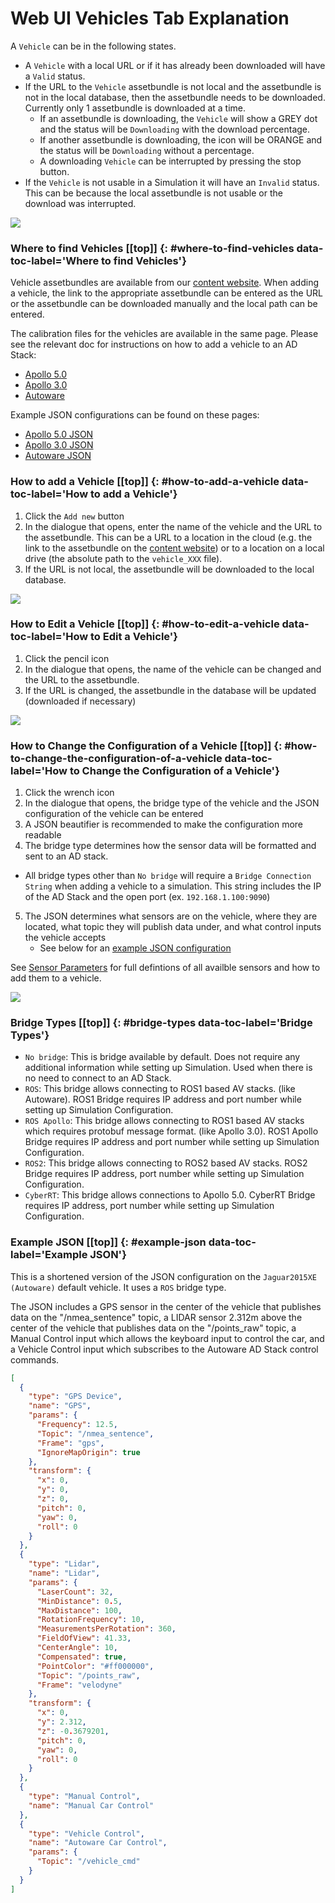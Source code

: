 # <a name="top"></a>Web UI Vehicles Tab Explanation

A `Vehicle` can be in the following states. 

- A `Vehicle` with a local URL or if it has already been downloaded will have a `Valid` status.
- If the URL to the `Vehicle` assetbundle is not local and the assetbundle is not in the local database, then the assetbundle needs to be downloaded.
Currently only 1 assetbundle is downloaded at a time. 
	- If an assetbundle is downloading, the `Vehicle` will show a GREY dot and the status will be `Downloading` with the download percentage.
	- If another assetbundle is downloading, the icon will be ORANGE and the status will be `Downloading` without a percentage.
	- A downloading `Vehicle` can be interrupted by pressing the stop button.
- If the `Vehicle` is not usable in a Simulation it will have an `Invalid` status. This can be because the local assetbundle is not usable or the download was interrupted.

[![](images/web-vehicle-states.png)](images/full_size_images/web-vehicle-states.png)


### Where to find Vehicles [[top]] {: #where-to-find-vehicles data-toc-label='Where to find Vehicles'}
Vehicle assetbundles are available from our [content website](https://content.lgsvlsimulator.com/vehicles/).
When adding a vehicle, the link to the appropriate assetbundle can be entered as the URL or the assetbundle can be downloaded manually and the local path can be entered.

The calibration files for the vehicles are available in the same page. Please see the relevant doc for instructions on how to add a vehicle to an AD Stack:

- [Apollo 5.0](apollo5-0-instructions.md)
- [Apollo 3.0](apollo-instructions.md)
- [Autoware](autoware-instructions.md)

Example JSON configurations can be found on these pages:

- [Apollo 5.0 JSON](apollo5-0-json-example.md)
- [Apollo 3.0 JSON](apollo-json-example.md)
- [Autoware JSON](autoware-json-example.md)

### How to add a Vehicle [[top]] {: #how-to-add-a-vehicle data-toc-label='How to add a Vehicle'}
1. Click the `Add new` button
2. In the dialogue that opens, enter the name of the vehicle and the URL to the assetbundle. This can be a URL to a location in the cloud (e.g. the link to the assetbundle on the [content website](https://content.lgsvlsimulator.com/maps/)) or to a location on a local drive (the absolute path to the `vehicle_XXX` file).
3. If the URL is not local, the assetbundle will be downloaded to the local database.

[![](images/web-add-vehicle.png)](images/full_size_images/web-add-vehicle.png)

### How to Edit a Vehicle [[top]] {: #how-to-edit-a-vehicle data-toc-label='How to Edit a Vehicle'}

1. Click the pencil icon
2. In the dialogue that opens, the name of the vehicle can be changed and the URL to the assetbundle.
3. If the URL is changed, the assetbundle in the database will be updated (downloaded if necessary)

[![](images/web-edit-vehicle.png)](images/full_size_images/web-edit-vehicle.png)

### How to Change the Configuration of a Vehicle [[top]] {: #how-to-change-the-configuration-of-a-vehicle data-toc-label='How to Change the Configuration of a Vehicle'}

1. Click the wrench icon
2. In the dialogue that opens, the bridge type of the vehicle and the JSON configuration of the vehicle can be entered
3. A JSON beautifier is recommended to make the configuration more readable
4. The bridge type determines how the sensor data will be formatted and sent to an AD stack.
- All bridge types other than `No bridge` will require a `Bridge Connection String` when adding a vehicle to a simulation. 
This string includes the IP of the AD Stack and the open port (ex. `192.168.1.100:9090`)
5. The JSON determines what sensors are on the vehicle, where they are located, what topic they will publish data under, and what control inputs the vehicle accepts
    - See below for an [example JSON configuration](#example-json)


See [Sensor Parameters](sensor-json-options.md) for full defintions of all availble sensors and how to add them to a vehicle.

[![](images/web-configure-vehicle.png)](images/full_size_images/web-configure-vehicle.png)

### Bridge Types [[top]] {: #bridge-types data-toc-label='Bridge Types'}
- `No bridge`: This is bridge available by default. Does not require any additional information while setting up Simulation. 
Used when there is no need to connect to an AD Stack.
- `ROS`: This bridge allows connecting to ROS1 based AV stacks. (like Autoware). 
ROS1 Bridge requires IP address and port number while setting up Simulation Configuration.
- `ROS Apollo`: This bridge allows connecting to ROS1 based AV stacks which requires protobuf message format. (like Apollo 3.0). 
ROS1 Apollo Bridge requires IP address and port number while setting up Simulation Configuration.
- `ROS2`: This bridge allows connecting to ROS2 based AV stacks. ROS2 Bridge requires IP address, port number while setting up Simulation Configuration.
- `CyberRT`: This bridge allows connections to Apollo 5.0. CyberRT Bridge requires IP address, port number while setting up Simulation Configuration.

### Example JSON [[top]] {: #example-json data-toc-label='Example JSON'}
This is a shortened version of the JSON configuration on the `Jaguar2015XE (Autoware)` default vehicle. It uses a `ROS` bridge type.

The JSON includes a GPS sensor in the center of the vehicle that publishes data on the "/nmea_sentence" topic, 
a LIDAR sensor 2.312m above the center of the vehicle that publishes data on the "/points_raw" topic,
a Manual Control input which allows the keyboard input to control the car,
and a Vehicle Control input which subscribes to the Autoware AD Stack control commands.
```JSON
[
  {
    "type": "GPS Device",
    "name": "GPS",
    "params": {
      "Frequency": 12.5,
      "Topic": "/nmea_sentence",
      "Frame": "gps",
      "IgnoreMapOrigin": true
    },
    "transform": {
      "x": 0,
      "y": 0,
      "z": 0,
      "pitch": 0,
      "yaw": 0,
      "roll": 0
    }
  },
  {
    "type": "Lidar",
    "name": "Lidar",
    "params": {
      "LaserCount": 32,
      "MinDistance": 0.5,
      "MaxDistance": 100,
      "RotationFrequency": 10,
      "MeasurementsPerRotation": 360,
      "FieldOfView": 41.33,
      "CenterAngle": 10,
      "Compensated": true,
      "PointColor": "#ff000000",
      "Topic": "/points_raw",
      "Frame": "velodyne"
    },
    "transform": {
      "x": 0,
      "y": 2.312,
      "z": -0.3679201,
      "pitch": 0,
      "yaw": 0,
      "roll": 0
    }
  },
  {
    "type": "Manual Control",
    "name": "Manual Car Control"
  },
  {
    "type": "Vehicle Control",
    "name": "Autoware Car Control",
    "params": {
      "Topic": "/vehicle_cmd"
    }
  }
]
```
